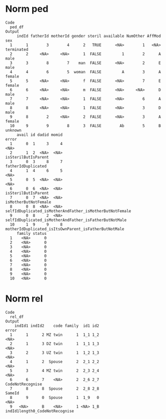# Norm ped

    Code
      ped_df
    Output
         indId fatherId motherId gender steril available NumOther AffMod        sex
      1      1        3        4      2   TRUE      <NA>        1   <NA> terminated
      2      2     <NA>     <NA>      1  FALSE         1        2      A       male
      3      3        8        7    man  FALSE      <NA>        2      E       male
      4      4        6        5  woman  FALSE         A        3      A     female
      5      5     <NA>     <NA>      f  FALSE      <NA>        7      E     female
      6      6     <NA>     <NA>      m  FALSE      <NA>     <NA>      D       male
      7      7     <NA>     <NA>      1  FALSE      <NA>        6      A       male
      8      8     <NA>     <NA>      1  FALSE      <NA>        3      D       male
      9      8        2     <NA>      2  FALSE      <NA>        3      A     female
      10     9        9        8      3  FALSE        Ab        5      B    unknown
         avail id dadid momid                                                   error
      1      0  1     3     4                                                    <NA>
      2      1  2  <NA>  <NA>                                     isSterilButIsParent
      3      0  3     8     7                                      fatherIdDuplicated
      4      1  4     6     5                                                    <NA>
      5      0  5  <NA>  <NA>                                                    <NA>
      6      0  6  <NA>  <NA>                                     isSterilButIsParent
      7      0  7  <NA>  <NA>                                    isMotherButNotFemale
      8      0  8  <NA>  <NA> selfIdDuplicated_isMotherAndFather_isMotherButNotFemale
      9      0  8     2  <NA>   selfIdDuplicated_isMotherAndFather_isFatherButNotMale
      10     1  9     9     8    motherIdDuplicated_isItsOwnParent_isFatherButNotMale
         family status
      1    <NA>      0
      2    <NA>      0
      3    <NA>      0
      4    <NA>      0
      5    <NA>      0
      6    <NA>      0
      7    <NA>      0
      8    <NA>      0
      9    <NA>      0
      10   <NA>      0

# Norm rel

    Code
      rel_df
    Output
        indId1 indId2    code family  id1 id2                          error
      1      1      2 MZ twin      1  1_1 1_2                           <NA>
      2      1      3 DZ twin      1  1_1 1_3                           <NA>
      3      2      3 UZ twin      1  1_2 1_3                           <NA>
      4      1      2  Spouse      2  2_1 2_2                           <NA>
      5      3      4 MZ twin      2  2_3 2_4                           <NA>
      6      6      7    <NA>      2  2_6 2_7               CodeNotRecognise
      7      8      8  Spouse      2  2_8 2_8                         SameId
      8      9      0  Spouse      1  1_9   0                           <NA>
      9   <NA>      B    <NA>      1 <NA> 1_B indId1length0_CodeNotRecognise

